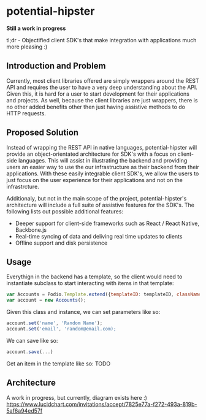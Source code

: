 # potential-hipster

**Still a work in progress**

tl;dr - Objectified client SDK's that make integration with applications much more pleasing :)


## Introduction and Problem

Currently, most client libraries offered are simply wrappers around the REST API and requires the user to have a very deep understanding about the API. Given this, it is hard for a user to start development for their applications and projects. As well, because the client libraries are just wrappers, there is no other added benefits other then just having assistive methods to do HTTP requests.

## Proposed Solution

Instead of wrapping the REST API in native languages, potential-hipster will provide an object-orientated architecture for SDK's with a focus on client-side languages. This will assist in illustrating the backend and providing users an easier way to use the our infrastructure as their backend from their applications. With these easily integrable client SDK's, we allow the users to just focus on the user experience for their applications and not on the infrastrcture.

Additionaly, but not in the main scope of the project, potential-hipster's architecture will include a full suite of assistive features for the SDK's. The following lists out possible additional features:
* Deeper support for client-side frameworks such as React / React Native, Backbone.js
* Real-time syncing of data and deliving real time updates to clients
* Offline support and disk persistence

## Usage
Everythign in the backend has a template, so the client would need to instantiate subclass to start interacting with items in that template:
```javascript
var Accounts = Podio.Template.extend({templateID: templateID, className: 'Accounts');
var account = new Accounts();
```
Given this class and instance, we can set parameters like so:
```javascript
account.set('name', 'Random Name');
account.set('email', 'random@email.com);
```
We can save like so:
```javascript
account.save(...)
```
Get an item in the template like so:
TODO

## Architecture
A work in progress, but currently, diagram exists here :)
https://www.lucidchart.com/invitations/accept/7825e77a-f272-493a-819b-5af6a94ed57f

